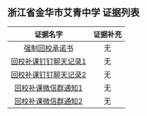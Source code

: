 浙江省金华市艾青中学 证据列表
---
|证据名字|证据补充|
|:---:|:---:|
|[强制回校承诺书](https://github.com/No694/Fuck694/blob/main/blacklist/zjjhaqzx/1.jpg)|无|
|[回校补课钉钉聊天记录1](https://github.com/No694/Fuck694/blob/main/blacklist/zjjhaqzx/2.jpg)|无|
|[回校补课钉钉聊天记录2](https://github.com/No694/Fuck694/blob/main/blacklist/zjjhaqzx/3.jpg)|无|
|[回校补课微信群通知1](https://github.com/No694/Fuck694/blob/main/blacklist/zjjhaqzx/4.jpg)|无|
|[回校补课微信群通知2](https://github.com/No694/Fuck694/blob/main/blacklist/zjjhaqzx/5.jpg)|无|